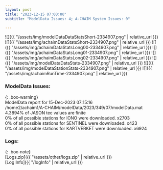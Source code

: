 ```yaml
---
layout: post
title: "2023-12-15 07:00:00"
subtitle: "ModelData Issues: 4; A-CHAIM System Issues: 0"

---
```


![]({{ "/assets/img/modelDataDataStatsShort-2334907.png" | relative_url }})
![]({{ "/assets/img/achaimDataStatsShort-2334907.png" | relative_url }})
![]({{ "/assets/img/achaimDataStatsLong00-2334907.png" | relative_url }})
![]({{ "/assets/img/achaimDataStatsLong01-2334907.png" | relative_url }})
![]({{ "/assets/img/achaimDataStatsLong02-2334907.png" | relative_url }})
![]({{ "/assets/img/modelDataDataStats-2334907.png" | relative_url }})
![]({{ "/assets/img/modelDataStationStats-2334907.png" | relative_url }})
![]({{ "/assets/img/achaimRunTime-2334907.png" | relative_url }})


### ModelData Issues:  
  
{: .box-warning}  
 ModelData report for 15-Dec-2023 07:15:16   
 /home2/achaim1/A-CHAIM/modelData/2023/349/07/modelData.mat   
 4.3894% of JASON tec values are finite   
 0% of all possible stations for IONO were downloaded. x2703   
 0% of all possible stations for SENTINEL were downloaded. x423   
 0% of all possible stations for KARTVERKET were downloaded. x6924   
  


### Logs:  
  
{: .box-note}  
[Logs.zip]({{ "/assets/other/logs.zip" | relative_url }})  
[Log Info]({{ "/logInfo" | relative_url }})  
